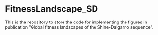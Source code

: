 # FitnessLandscape_SD
This is the repository to store the  code for implementing the figures in publication "Global fitness landscapes of the Shine-Dalgarno sequence".
